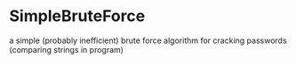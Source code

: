 # SimpleBruteForce
a simple (probably inefficient) brute force algorithm for cracking passwords (comparing strings in program)
